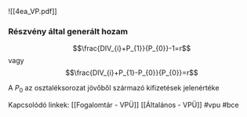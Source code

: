 ![[4ea_VP.pdf]]

### Részvény által generált hozam
$$\frac{DIV_{i}+P_{1}}{P_{0}}-1=r$$
vagy
$$\frac{DIV_{i}+P_{1}-P_{0}}{P_{0}}=r$$

A $P_{0}$ az osztaléksorozat jövőből származó kifizetések jelenértéke


Kapcsolódó linkek:
[[Fogalomtár - VPÜ]]
[[Általános - VPÜ]]
#vpu
#bce